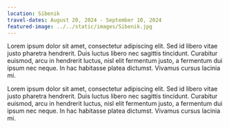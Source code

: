 ```yaml
---
location: Sibenik
travel-dates: August 20, 2024 - September 10, 2024
featured-image: ../../static/images/Sibenik.jpg
---
```


Lorem ipsum dolor sit amet, consectetur adipiscing elit. Sed id libero vitae justo pharetra hendrerit. Duis luctus libero nec sagittis tincidunt. Curabitur euismod, arcu in hendrerit luctus, nisl elit fermentum justo, a fermentum dui ipsum nec neque. In hac habitasse platea dictumst. Vivamus cursus lacinia mi.

Lorem ipsum dolor sit amet, consectetur adipiscing elit. Sed id libero vitae justo pharetra hendrerit. Duis luctus libero nec sagittis tincidunt. Curabitur euismod, arcu in hendrerit luctus, nisl elit fermentum justo, a fermentum dui ipsum nec neque. In hac habitasse platea dictumst. Vivamus cursus lacinia mi.
